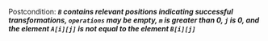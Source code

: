 Postcondition: ***`B` contains relevant positions indicating successful transformations, `operations` may be empty, `m` is greater than 0, `j` is 0, and the element `A[i][j]` is not equal to the element `B[i][j]`***